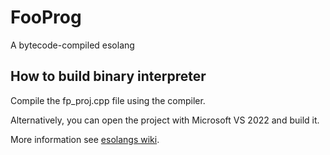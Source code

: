 # FooProg
 A bytecode-compiled esolang

## How to build binary interpreter
Compile the fp_proj.cpp file using the compiler.

Alternatively, you can open the project with Microsoft VS 2022 and build it.

More information see [esolangs wiki](https://esolangs.org/wiki/FooProg).
